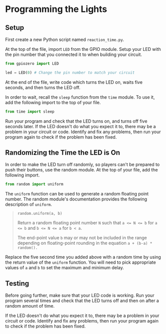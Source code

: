 # Programming the Lights

## Setup

First create a new Python script named `reaction_time.py`.

At the top of the file, import `LED` from the GPIO module. Setup your LED with the pin number that you connected it to when building your circuit.

```py
from gpiozero import LED

led = LED(0) # Change the pin number to match your circuit
```

At the end of the file, write code which turns the LED on, waits five seconds, and then turns the LED off.

In order to wait, recall the `sleep` function from the `time` module. To use it, add the following import to the top of your file.

```py
from time import sleep
```

Run your program and check that the LED turns on, and turns off five seconds later. If the LED doesn't do what you expect it to, there may be a problem in your circuit or code. Identify and fix any problems, then run your program again to check if the problem has been fixed.

## Randomizing the Time the LED is On

In order to make the LED turn off randomly, so players can't be prepared to push their buttons, use the random module. At the top of your file, add the following import.

```py
from random import uniform
```

The `uniform` function can be used to generate a random floating point number. The random module's documentation provides the following description of `uniform`.

> `random.uniform(a, b)`
>
> Return a random floating point number `N` such that `a <= N <= b` for `a <= b` and `b <= N <= a` for `b < a`.
>
> The end-point value `b` may or may not be included in the range depending on floating-point rounding in the equation `a + (b-a) * random().`

Replace the five second time you added above with a random time by using the return value of the `uniform` function. You will need to pick appropriate values of `a` and `b` to set the maximum and minimum delay.

## Testing

Before going further, make sure that your LED code is working. Run your program several times and check that the LED turns off and then on after a random amount of time.

If the LED doesn't do what you expect it to, there may be a problem in your circuit or code. Identify and fix any problems, then run your program again to check if the problem has been fixed.